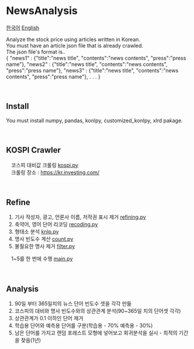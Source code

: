 NewsAnalysis
=============
[한국어](README.md) [English](README.en.md) 

Analyze the stock price using articles written in Korean.<br>
You must have an article json file that is already crawled.<br>
The json file's format is.. <br>
    {
        "news1" : {"title":"news title", "contents":"news contents", "press":"press name"}, 
        "news2" : {"title":"news title", "contents":"news contents", "press":"press name"}, 
        "news3" : {"title":"news title", "contents":"news contents", "press":"press name"}, 
            . 
            . 
            . 
    }

<br>

Install
-------------
You must install numpy, pandas, konlpy, customized_konlpy, xlrd pakage.<br>

<br>

KOSPI Crawler
-------------
　코스피 대비값 크롤링 [kospi.py](https://github.com/tina0430/NewsAnalysis/tree/master/kospiCrawling) <br>
　크롤링 장소 : <https://kr.investing.com/><br>

<br>

Refine
-------------
1. 기사 작성자, 광고, 언론사 이름, 저작권 표시 제거 [refining.py](https://github.com/tina0430/NewsAnalysis/tree/master/newsRefining)
2. 축약어, 영어 단어 리코딩 [recoding.py](https://github.com/tina0430/NewsAnalysis/tree/master/newsRecoding)
3. 형태소 분석 [knlp.py](https://github.com/tina0430/NewsAnalysis/tree/master/nlp)
4. 명사 빈도수 계산 [count.py](https://github.com/tina0430/NewsAnalysis/tree/master/nlp)
5. 불필요한 명사 제거 [filter.py](https://github.com/tina0430/NewsAnalysis/tree/master/nlp)<br>

　1~5를 한 번에 수행 [main.py](https://github.com/tina0430/NewsAnalysis/tree/master/main)

<br>

Analysis
-------------
1. 90일 부터 365일치의 뉴스 단어 빈도수 셋을 각각 만듦
2. 코스피의 대비와 명사 빈도수와의 상관관계 분석(90~365일 치의 단어셋 각각)
3. 상관관계가 0.1 이하인 단어 제거 
4. 학습용 단어와 예측용 단어를 구분(학습용 - 70% 예측용 - 30%)
5. 남은 단어를 가지고 랜덤 포레스트 모형에 넣어보고 회귀분석을 실시 - 최적의 기간을 찾음(1년)
